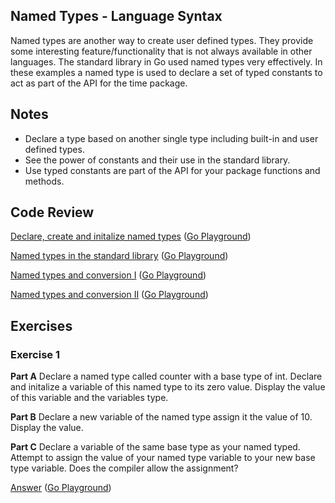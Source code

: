 ## Named Types - Language Syntax

Named types are another way to create user defined types. They provide some interesting feature/functionality that is not always available in other languages. The standard library in Go used named types very effectively. In these examples a named type is used to declare a set of typed constants to act as part of the API for the time package.

## Notes

* Declare a type based on another single type including built-in and user defined types.
* See the power of constants and their use in the standard library.
* Use typed constants are part of the API for your package functions and methods.

## Code Review

[Declare, create and initalize named types](example1/example1.go) ([Go Playground](http://play.golang.org/p/mhKlxSyuxr))

[Named types in the standard library](example2/example2.go) ([Go Playground](http://play.golang.org/p/XJ4Ia1lMWl))

[Named types and conversion I](example3/example3.go) ([Go Playground](http://play.golang.org/p/Rgoqvg8dNv))

[Named types and conversion II](example4/example4.go) ([Go Playground](http://play.golang.org/p/B75FURdQ7t))

## Exercises

### Exercise 1

**Part A** Declare a named type called counter with a base type of int. Declare and initalize a variable of this named type to its zero value. Display the value of this variable and the variables type.

**Part B** Declare a new variable of the named type assign it the value of 10. Display the value.

**Part C** Declare a variable of the same base type as your named typed. Attempt to assign the value of your named type variable to your new base type variable. Does the compiler allow the assignment?

[Answer](exercises/exercise1/exercise1.go) ([Go Playground](http://play.golang.org/p/_zBf2HVsAU))
